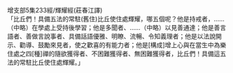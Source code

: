 增支部5集233經/輝耀經(莊春江譯)  
「比丘們！具備五法的常駐(舊住)比丘使住處輝耀，哪五個呢？他是持戒者，……（中略）在學處上受持後學習；他是多聞者、……（中略）以見善通達；他是善言語者、善做言說事者、具備話語優雅、明瞭、流暢、令知義理者；他是以法說開示、勸導、鼓勵來見者，使之歡喜的有能力者；他是[構成]增上心與在當生中為樂住處之四[種]禪的隨欲獲得者、不困難獲得者、無困難獲得者，比丘們！具備這五法的常駐比丘使住處輝耀。」  
  
  
